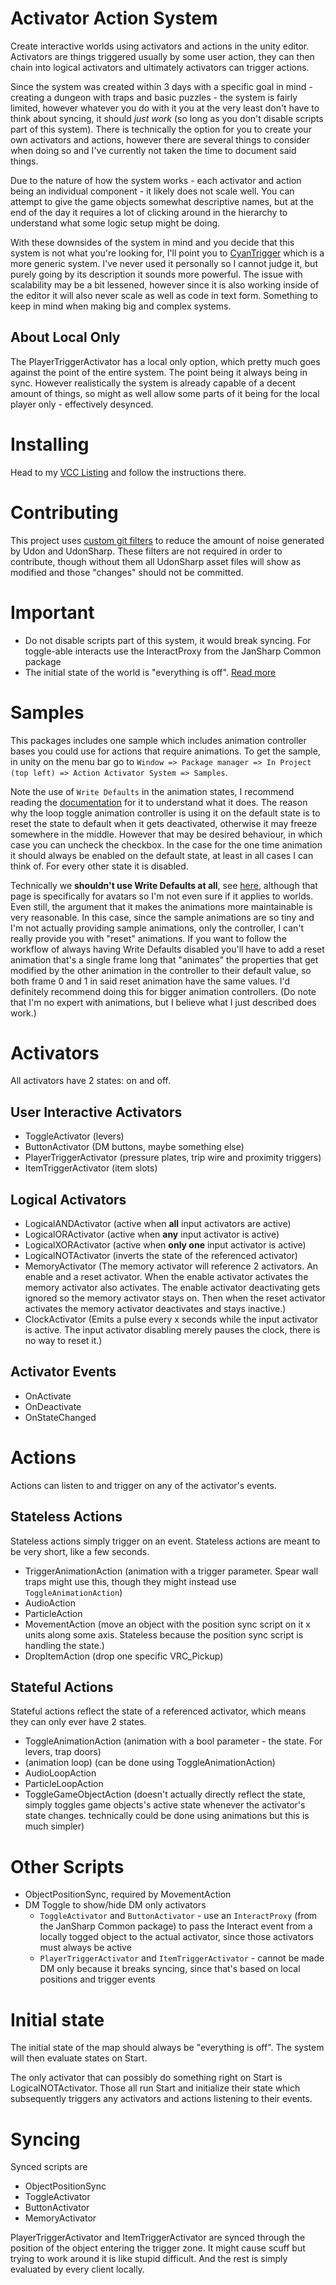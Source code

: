 
# Activator Action System

Create interactive worlds using activators and actions in the unity editor. Activators are things triggered usually by some user action, they can then chain into logical activators and ultimately activators can trigger actions.

Since the system was created within 3 days with a specific goal in mind - creating a dungeon with traps and basic puzzles - the system is fairly limited, however whatever you do with it you at the very least don't have to think about syncing, it should _just work_ (so long as you don't disable scripts part of this system). There is technically the option for you to create your own activators and actions, however there are several things to consider when doing so and I've currently not taken the time to document said things.

Due to the nature of how the system works - each activator and action being an individual component - it likely does not scale well. You can attempt to give the game objects somewhat descriptive names, but at the end of the day it requires a lot of clicking around in the hierarchy to understand what some logic setup might be doing.

With these downsides of the system in mind and you decide that this system is not what you're looking for, I'll point you to [CyanTrigger](https://github.com/CyanLaser/CyanTrigger) which is a more generic system. I've never used it personally so I cannot judge it, but purely going by its description it sounds more powerful. The issue with scalability may be a bit lessened, however since it is also working inside of the editor it will also never scale as well as code in text form. Something to keep in mind when making big and complex systems.

## About Local Only

The PlayerTriggerActivator has a local only option, which pretty much goes against the point of the entire system. The point being it always being in sync. However realistically the system is already capable of a decent amount of things, so might as well allow some parts of it being for the local player only - effectively desynced.

# Installing

Head to my [VCC Listing](https://jansharp.github.io/vrc/vcclisting.xhtml) and follow the instructions there.

# Contributing

This project uses [custom git filters](.gitattributes) to reduce the amount of noise generated by Udon and UdonSharp. These filters are not required in order to contribute, though without them all UdonSharp asset files will show as modified and those "changes" should not be committed.

# Important

- Do not disable scripts part of this system, it would break syncing. For toggle-able interacts use the InteractProxy from the JanSharp Common package
- The initial state of the world is "everything is off". [Read more](#initial-state)

# Samples

This packages includes one sample which includes animation controller bases you could use for actions that require animations. To get the sample, in unity on the menu bar go to `Window => Package manager => In Project (top left) => Action Activator System => Samples`.

Note the use of `Write Defaults` in the animation states, I recommend reading the [documentation](https://docs.unity3d.com/2019.4/Documentation/Manual/class-State.html) for it to understand what it does. The reason why the loop toggle animation controller is using it on the default state is to reset the state to default when it gets deactivated, otherwise it may freeze somewhere in the middle. However that may be desired behaviour, in which case you can uncheck the checkbox. In the case for the one time animation it should always be enabled on the default state, at least in all cases I can think of. For every other state it is disabled.

Technically we **shouldn't use Write Defaults at all**, see [here](https://creators.vrchat.com/avatars/#write-defaults-on-states), although that page is specifically for avatars so I'm not even sure if it applies to worlds. Even still, the argument that it makes the animations more maintainable is very reasonable. In this case, since the sample animations are so tiny and I'm not actually providing sample animations, only the controller, I can't really provide you with "reset" animations. If you want to follow the workflow of always having Write Defaults disabled you'll have to add a reset animation that's a single frame long that "animates" the properties that get modified by the other animation in the controller to their default value, so both frame 0 and 1 in said reset animation have the same values. I'd definitely recommend doing this for bigger animation controllers. (Do note that I'm no expert with animations, but I believe what I just described does work.)

# Activators

All activators have 2 states: on and off.

## User Interactive Activators

- ToggleActivator (levers)
- ButtonActivator (DM buttons, maybe something else)
- PlayerTriggerActivator (pressure plates, trip wire and proximity triggers)
- ItemTriggerActivator (item slots)

## Logical Activators

- LogicalANDActivator (active when **all** input activators are active)
- LogicalORActivator (active when **any** input activator is active)
- LogicalXORActivator (active when **only one** input activator is active)
- LogicalNOTActivator (inverts the state of the referenced activator)
- MemoryActivator (The memory activator will reference 2 activators. An enable and a reset activator. When the enable activator activates the memory activator also activates. The enable activator deactivating gets ignored so the memory activator stays on. Then when the reset activator activates the memory activator deactivates and stays inactive.)
- ClockActivator (Emits a pulse every x seconds while the input activator is active. The input activator disabling merely pauses the clock, there is no way to reset it.)

## Activator Events

- OnActivate
- OnDeactivate
- OnStateChanged

# Actions

Actions can listen to and trigger on any of the activator's events.

## Stateless Actions

Stateless actions simply trigger on an event. Stateless actions are meant to be very short, like a few seconds.

- TriggerAnimationAction (animation with a trigger parameter. Spear wall traps might use this, though they might instead use `ToggleAnimationAction`)
- AudioAction
- ParticleAction
- MovementAction (move an object with the position sync script on it x units along some axis. Stateless because the position sync script is handling the state.)
- DropItemAction (drop one specific VRC_Pickup)

## Stateful Actions

Stateful actions reflect the state of a referenced activator, which means they can only ever have 2 states.

- ToggleAnimationAction (animation with a bool parameter - the state. For levers, trap doors)
- (animation loop) (can be done using ToggleAnimationAction)
- AudioLoopAction
- ParticleLoopAction
- ToggleGameObjectAction (doesn't actually directly reflect the state, simply toggles game objects's active state whenever the activator's state changes. technically could be done using animations but this is much simpler)

# Other Scripts

- ObjectPositionSync, required by MovementAction
- DM Toggle to show/hide DM only activators
  - `ToggleActivator` and `ButtonActivator` - use an `InteractProxy` (from the JanSharp Common package) to pass the Interact event from a locally togged object to the actual activator, since those activators must always be active
  - `PlayerTriggerActivator` and `ItemTriggerActivator` - cannot be made DM only because it breaks syncing, since that's based on local positions and trigger events

# Initial state

The initial state of the map should always be "everything is off". The system will then evaluate states on Start.

The only activator that can possibly do something right on Start is LogicalNOTActivator. Those all run Start and initialize their state which subsequently triggers any activators and actions listening to their events.

# Syncing

Synced scripts are

- ObjectPositionSync
- ToggleActivator
- ButtonActivator
- MemoryActivator

PlayerTriggerActivator and ItemTriggerActivator are synced through the position of the object entering the trigger zone. It might cause scuff but trying to work around it is like stupid difficult. And the rest is simply evaluated by every client locally.
